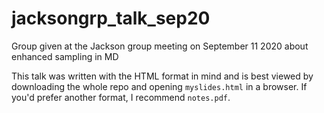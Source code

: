 # jacksongrp_talk_sep20
Group given at the Jackson group meeting on September 11 2020 about enhanced sampling in MD

This talk was written with the HTML format in mind and is best viewed by downloading the whole repo and opening `myslides.html` in a browser. If you'd prefer another format, I recommend `notes.pdf`.
